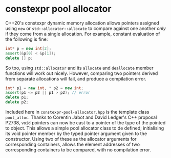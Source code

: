 # constexpr pool allocator

C++20's constexpr dynamic memory allocation allows pointers assigned using
`new` or `std::allocator::allocate` to compare against one another *only*
if they come from a single allocation. For example, constant evaluation of
the following is fine:

```cpp
int* p = new int[2];
assert(&p[0] < &p[1]);
delete [] p;
```

So too, using `std::allocator` and its `allocate` and `deallocate` member
functions will work out nicely. However, comparing two pointers derived from
separate allocations will fail, and produce a compilation error.

```cpp
int* p1 = new int, * p2 = new int;
assert(p1 <= p2 || p1 > p2); // error
delete p1;
delete p2;
```

Included here in `constexpr-pool-allocator.hpp` is the template class
`pool_alloc`.  Thanks to Corentin Jabot and David Ledger's C++ proposal P2738,
`void` pointers can now be cast to a pointer of the type of the pointed to
object. This allows a simple pool allocator class to de defined; initialising
its void pointer member by the typed pointer argument given to the constructor.
Using two of these as the allocator arguments for corresponding containers,
allows the element addresses of two corresponding containers to be
compared, with no compilation error.
